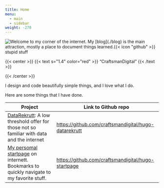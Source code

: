 ```yaml
---
title: Home
menu:
  - main
  - sidebar
weight: -270
---
```

<img style="float:left" src="/images/bilde3.png" />
Welcome to my corner of the internet. My [blog](./blog) is the main attraction, mostly a place to document things learned.{{< icon "github" >}} stupid stuff

{{< center >}}
{{< text s="1.4" color="red" >}}
“CraftsmanDigital”
{{< /text >}}

{{< /center >}}

I design and code beautifully simple things, and I love what I do.

Here are some things that I have done.



| Project                                                      | Link to Github repo                                  |
| ------------------------------------------------------------ | ---------------------------------------------------- |
| [DataRekrutt](https://datarekrutt.netlify.com): A low threshold offer for those not so familiar with data and the internet | https://github.com/craftsmandigital/hugo-datarekrutt |
| [My persomal startpage](https://viksaas.netlify.com/) on internett. Bookmarks to quickly navigate to my favorite stuff. | https://github.com/craftsmandigital/hugo-startpage   |

